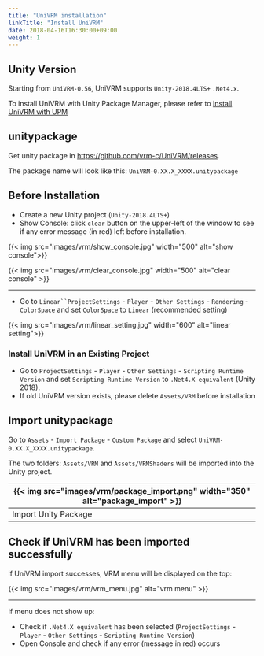 ```yaml
---
title: "UniVRM installation"
linkTitle: "Install UniVRM"
date: 2018-04-16T16:30:00+09:00
weight: 1
---
```


## Unity Version

Starting from `UniVRM-0.56`, UniVRM supports `Unity-2018.4LTS+` `.Net4.x`.

To install UniVRM with Unity Package Manager, please refer to [Install UniVRM with UPM](../univrm_upm)

## unitypackage

Get unity package in https://github.com/vrm-c/UniVRM/releases.

The package name will look like this: `UniVRM-0.XX.X_XXXX.unitypackage`

## Before Installation

* Create a new Unity project (`Unity-2018.4LTS+`)
* Show Console: click `clear` button on the upper-left of the window to see if any error message (in red) left before installation.

{{< img src="images/vrm/show_console.jpg"  width="500" alt="show console">}}

{{< img src="images/vrm/clear_console.jpg" width="500" alt="clear console" >}}
<hr>

* Go to `Linear``ProjectSettings` - `Player` - `Other Settings` - `Rendering` - `ColorSpace` and set `ColorSpace` to `Linear` (recommended setting)

{{< img src="images/vrm/linear_setting.jpg" width="600" alt="linear setting">}}

### Install UniVRM in an Existing Project

* Go to `ProjectSettings` - `Player` - `Other Settings` - `Scripting Runtime Version` and set `Scripting Runtime Version` to `.Net4.X equivalent` (Unity 2018). 
* If old UniVRM version exists, please delete `Assets/VRM` before installation

## Import unitypackage

Go to `Assets` - `Import Package` - `Custom Package` and select `UniVRM-0.XX.X_XXXX.unitypackage`.

The two folders: `Assets/VRM` and `Assets/VRMShaders` will be imported into the Unity project.

|{{< img src="images/vrm/package_import.png" width="350" alt="package_import" >}}|
|-----|
|Import Unity Package|

## Check if UniVRM has been imported successfully

if UniVRM import successes, VRM menu will be displayed on the top:

{{< img src="images/vrm/vrm_menu.jpg" alt="vrm menu" >}}
<hr>

If menu does not show up:

* Check if `.Net4.X equivalent` has been selected (`ProjectSettings` - `Player` - `Other Settings` - `Scripting Runtime Version`)
* Open Console and check if any error (message in red) occurs

